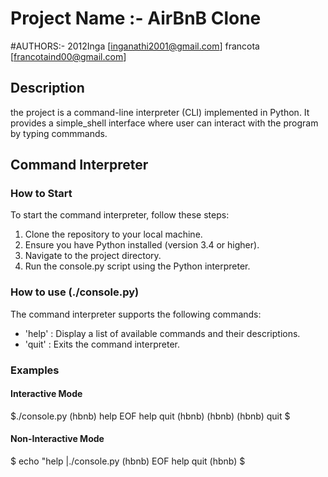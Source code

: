 # Project Name :- AirBnB Clone

#AUTHORS:- 2012Inga [inganathi2001@gmail.com]
           francota [francotaind00@gmail.com]

## Description 

the project is a command-line interpreter (CLI) implemented in Python. It provides a simple_shell interface where user can interact with the program by typing commmands.

## Command Interpreter

### How to Start

To start the command interpreter, follow these steps:

1. Clone the repository to your local machine.
2. Ensure you have Python installed (version 3.4 or higher).
3. Navigate to the project directory.
4. Run the console.py script using the Python interpreter.

### How to use (./console.py)

The command interpreter supports the following commands:

- 'help' : Display a list of available commands and their descriptions.
- 'quit' : Exits the command interpreter.

### Examples

#### Interactive Mode
$./console.py
(hbnb) help
EOF help quit
(hbnb)
(hbnb)
(hbnb) quit
$

#### Non-Interactive Mode
$ echo "help |./console.py
(hbnb)
EOF help quit
(hbnb)
$
